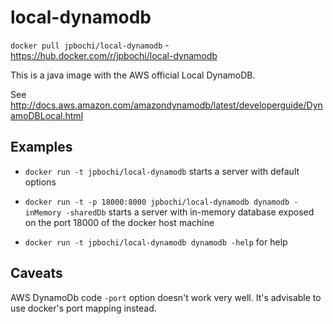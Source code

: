 # local-dynamodb

`docker pull jpbochi/local-dynamodb` - https://hub.docker.com/r/jpbochi/local-dynamodb

This is a java image with the AWS official Local DynamoDB.

See http://docs.aws.amazon.com/amazondynamodb/latest/developerguide/DynamoDBLocal.html

## Examples

- `docker run -t jpbochi/local-dynamodb` starts a server with default options

- `docker run -t -p 18000:8000 jpbochi/local-dynamodb dynamodb -inMemory -sharedDb` starts a server with in-memory database exposed on the port 18000 of the docker host machine

- `docker run -t jpbochi/local-dynamodb dynamodb -help` for help

## Caveats

AWS DynamoDb code `-port` option doesn't work very well. It's advisable to use docker's port mapping instead.
